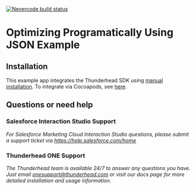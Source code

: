[![Nevercode build status](https://app.nevercode.io/api/projects/4714447b-05e5-45ff-921e-ea60c07e6ef2/workflows/b09232cf-8cac-453c-b9db-b08c7d96428e/status_badge.svg?branch=master&style=shields)](https://app.nevercode.io/#/project/4714447b-05e5-45ff-921e-ea60c07e6ef2/workflow/b09232cf-8cac-453c-b9db-b08c7d96428e/latestBuild?branch=master)

# Optimizing Programatically Using JSON Example 

## Installation

This example app integrates the Thunderhead SDK using [manual installation](https://github.com/thunderheadone/one-sdk-ios#manual-installation).  To integrate via Cocoapods, see [here](https://github.com/thunderheadone/one-sdk-ios#cocoapods).

## Questions or need help

### Salesforce Interaction Studio Support
_For Salesforce Marketing Cloud Interaction Studio questions, please submit a support ticket via https://help.salesforce.com/home_

### Thunderhead ONE Support
_The Thunderhead team is available 24/7 to answer any questions you have. Just email onesupport@thunderhead.com or visit our docs page for more detailed installation and usage information._
